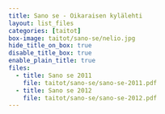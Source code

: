 ```yaml
---
title: Sano se - Oikaraisen kylälehti
layout: list_files
categories: [taitot]
box-image: taitot/sano-se/nelio.jpg
hide_title_on_box: true
disable_title_box: true
enable_plain_title: true
files:
  - title: Sano se 2011
    file: taitot/sano-se/sano-se-2011.pdf
  - title: Sano se 2012
    file: taitot/sano-se/sano-se-2012.pdf
---
```


